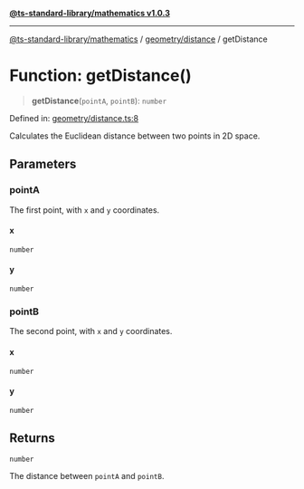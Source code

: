 [**@ts-standard-library/mathematics v1.0.3**](../../../README.md)

***

[@ts-standard-library/mathematics](../../../README.md) / [geometry/distance](../README.md) / getDistance

# Function: getDistance()

> **getDistance**(`pointA`, `pointB`): `number`

Defined in: [geometry/distance.ts:8](https://github.com/gabaudette/ts-stdlib/blob/be448e6a9d9c20c6c2f27f6550ce4e65fc8c9b89/packages/mathematics/src/geometry/distance.ts#L8)

Calculates the Euclidean distance between two points in 2D space.

## Parameters

### pointA

The first point, with `x` and `y` coordinates.

#### x

`number`

#### y

`number`

### pointB

The second point, with `x` and `y` coordinates.

#### x

`number`

#### y

`number`

## Returns

`number`

The distance between `pointA` and `pointB`.
